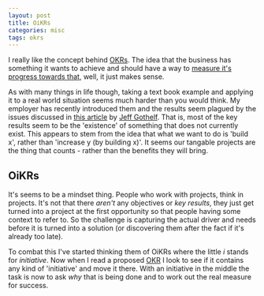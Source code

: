 ```yaml
---
layout: post
title: OiKRs
categories: misc
tags: okrs
---
```


I really like the concept behind [OKRs](https://felipecastro.com/en/okr/what-is-okr/). The idea that the business has something it wants to achieve and should have <!--more--> a way to [measure it's progress towards that](https://okrexamples.co/), well, it just makes sense.

As with many things in life though, taking a text book example and applying it to a real world situation seems much harder than you would think. My employer has recently introduced them and the results seem plagued by the issues discussed in [this article](https://jeffgothelf.com/blog/you-suck-at-okrs-heres-why/) by [Jeff Gothelf](https://jeffgothelf.com/about/). That is, most of the key results seem to be the 'existence' of something that does not currently exist. This appears to stem from the idea that what we want to do is 'build x', rather than 'increase y (by building x)'. It seems our tangable projects are the thing that counts - rather than the benefits they will bring.

## OiKRs

It's seems to be a mindset thing. People who work with projects, think in projects. It's not that there _aren't_ any objectives or _key results_, they just get turned into a project at the first opportunity so that people having some context to refer to. So the challenge is capturing the actual driver and needs before it is turned into a solution (or discovering them after the fact if it's already too late).

To combat this I've started thinking them of OiKRs where the little _i_ stands for _initiative_. Now when I read a proposed [OKR](https://felipecastro.com/en/okr/what-is-okr/) I look to see if it contains any kind of 'initiative' and move it there. With an initiative in the middle the task is now to ask _why_ that is being done and to work out the real measure for success.
